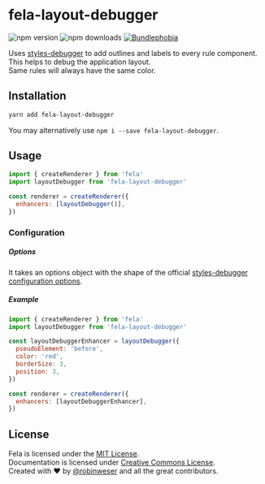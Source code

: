 # fela-layout-debugger

<img alt="npm version" src="https://badge.fury.io/js/fela-layout-debugger.svg"> <img alt="npm downloads" src="https://img.shields.io/npm/dm/fela-layout-debugger.svg"> <a href="https://bundlephobia.com/result?p=fela-layout-debugger@latest"><img alt="Bundlephobia" src="https://img.shields.io/bundlephobia/minzip/fela-layout-debugger.svg"></a>

Uses [styles-debugger](https://github.com/kitze/styles-debugger) to add outlines and labels to every rule component.
This helps to debug the application layout.<br>
Same rules will always have the same color.

## Installation

```sh
yarn add fela-layout-debugger
```

You may alternatively use `npm i --save fela-layout-debugger`.

## Usage

```javascript
import { createRenderer } from 'fela'
import layoutDebugger from 'fela-layout-debugger'

const renderer = createRenderer({
  enhancers: [layoutDebugger()],
})
```

### Configuration

##### Options

It takes an options object with the shape of the official [styles-debugger configuration options](https://github.com/kitze/styles-debugger#configuration-options).

##### Example

```javascript
import { createRenderer } from 'fela'
import layoutDebugger from 'fela-layout-debugger'

const layoutDebuggerEnhancer = layoutDebugger({
  pseudoElement: 'before',
  color: 'red',
  borderSize: 3,
  position: 3,
})

const renderer = createRenderer({
  enhancers: [layoutDebuggerEnhancer],
})
```

## License

Fela is licensed under the [MIT License](http://opensource.org/licenses/MIT).<br>
Documentation is licensed under [Creative Commons License](http://creativecommons.org/licenses/by/4.0/).<br>
Created with ♥ by [@robinweser](http://weser.io) and all the great contributors.
